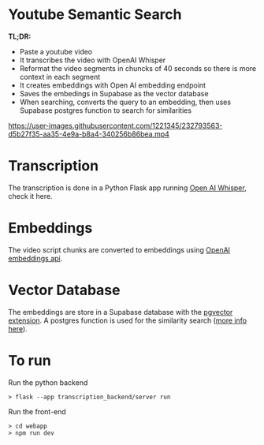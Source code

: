 # Youtube Semantic Search

**TL;DR:**

- Paste a youtube video
- It transcribes the video with OpenAI Whisper
- Reformat the video segments in chuncks of 40 seconds so there is more context in each segment
- It creates embeddings with Open AI embedding endpoint
- Saves the embedings in Supabase as the vector database
- When searching, converts the query to an embedding, then uses Supabase postgres function to search for similarities



https://user-images.githubusercontent.com/1221345/232793563-d5b27f35-aa35-4e9a-b8a4-340256b86bea.mp4



# Transcription

The transcription is done in a Python Flask app running [Open AI Whisper](https://github.com/openai/whisper), check it here.

# Embeddings

The video script chunks are converted to embeddings using [OpenAI embeddings api](https://platform.openai.com/docs/api-reference/embeddings).

# Vector Database

The embeddings are store in a Supabase database with the [pgvector extension](https://supabase.com/docs/guides/database/extensions/pgvector).
A postgres function is used for the similarity search ([more info here](https://supabase.com/blog/openai-embeddings-postgres-vector)).


# To run

Run the python backend
```
> flask --app transcription_backend/server run
```
Run the front-end
```
> cd webapp
> npm run dev
```
